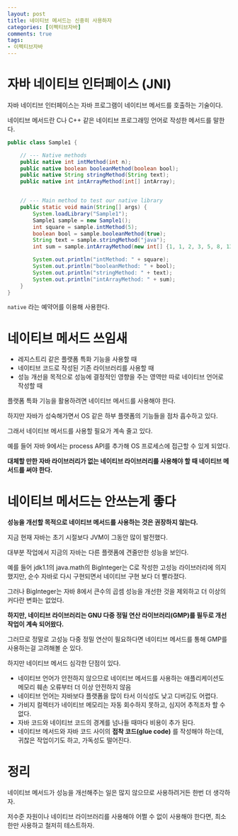 ```yaml
---
layout: post
title: 네이티브 메서드는 신중히 사용하자
categories: [이펙티브자바]
comments: true 
tags:
- 이펙티브자바
---
```




# 자바 네이티브 인터페이스 (JNI)

자바 네이티브 인터페이스는 자바 프로그램이 네이티브 메서드를 호출하는 기술이다.

네이티브 메서드란 C나 C++ 같은 네이티브 프로그래밍 언어로 작성한 메서드를 말한다.

```java
public class Sample1 {

    // --- Native methods
    public native int intMethod(int n);
    public native boolean booleanMethod(boolean bool);
    public native String stringMethod(String text);
    public native int intArrayMethod(int[] intArray);


    // --- Main method to test our native library
    public static void main(String[] args) {
        System.loadLibrary("Sample1");
        Sample1 sample = new Sample1();
        int square = sample.intMethod(5);
        boolean bool = sample.booleanMethod(true);
        String text = sample.stringMethod("java");
        int sum = sample.intArrayMethod(new int[] {1, 1, 2, 3, 5, 8, 13});

        System.out.println("intMethod: " + square);
        System.out.println("booleanMethod: " + bool);
        System.out.println("stringMethod: " + text);
        System.out.println("intArrayMethod: " + sum);
    }
}
```

 `native` 라는 예약어를 이용해 사용한다. 



# 네이티브 메서드 쓰임새

- 레지스트리 같은 플랫폼 특화 기능을 사용할 때
- 네이티브 코드로 작성된 기존 라이브러리를 사용할 때
- 성능 개선을 목적으로 성능에 결정적인 영향을 주는 영역만 따로 네이티브 언어로 작성할 때

플랫폼 특화 기능을 활용하려면 네이티브 메서드를 사용해야 한다.

하지만 자바가 성숙해가면서 OS 같은 하부 플랫폼의 기능들을 점차 흡수하고 있다.

그래서 네이티브 메서드를 사용할 필요가 계속 줄고 있다.

예를 들어 자바 9에서는 process API를 추가해 OS 프로세스에 접근할 수 있게 되었다.

**대체할 만한 자바 라이브러리가 없는 네이티브 라이브러리를 사용해야 할 때 네이티브 메서드를 써야 한다.**



# 네이티브 메서드는 안쓰는게 좋다

**성능을 개선할 목적으로 네이티브 메서드를 사용하는 것은 권장하지 않는다.**

지금 현재 자바는 초기 시절보다 JVM이 그동안 많이 발전했다.

대부분 작업에서 지금의 자바는 다른 플랫폼에 견줄만한 성능을 보인다.

예를 들어 jdk1.1의 java.math의 BigInteger는 C로 작성한 고성능 라이브러리에 의지했지만, 순수 자바로 다시 구현되면서 네이티브 구현 보다 더 빨라졌다.

그러나 BigInteger는 자바 8에서 큰수의 곱셈 성능을 개선한 것을 제외하고 더 이상의 커다란 변화는 없었다.

**하지만, 네이티브 라이브러리는 GNU 다중 정밀 연산 라이브러리(GMP)를 필두로 개선 작업이 계속 되어왔다.**

그러므로 정말로 고성능 다중 정밀 연산이 필요하다면 네이티브 메서드를 통해 GMP를 사용하는걸 고려해볼 순 있다.

하지만 네이티브 메서드 심각한 단점이 있다.

- 네이티브 언어가 안전하지 않으므로 네이티브 메서드를 사용하는 애플리케이션도 메모리 훼손 오류부터 더 이상 안전하지 않음
- 네이티브 언어는 자바보다 플랫폼을 많이 타서 이식성도 낮고 디버깅도 어렵다.
- 가비지 컬렉터가 네이티브 메모리는 자동 회수하지 못하고, 심지어 추적조차 할 수 없다.
- 자바 코드와 네이티브 코드의 경계를 넘나들 때마다 비용이 추가 된다.
- 네이티브 메서드와 자바 코드 사이의 **접착 코드(glue code)** 를 작성해야 하는데, 귀찮은 작업이기도 하고, 가독성도 떨어진다.

# 정리

네이티브 메서드가 성능을 개선해주는 일은 많지 않으므로 사용하려거든 한번 더 생각하자.

저수준 자원이나 네이티브 라이브러리를 사용해야 어쩔 수 없이 사용해야 한다면, 최소한만 사용하고 철저히 테스트하자.
